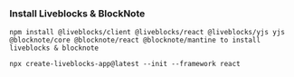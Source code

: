 ### Install Liveblocks & BlockNote
```
npm install @liveblocks/client @liveblocks/react @liveblocks/yjs yjs @blocknote/core @blocknote/react @blocknote/mantine to install liveblocks & blocknote
```

```
npx create-liveblocks-app@latest --init --framework react
```